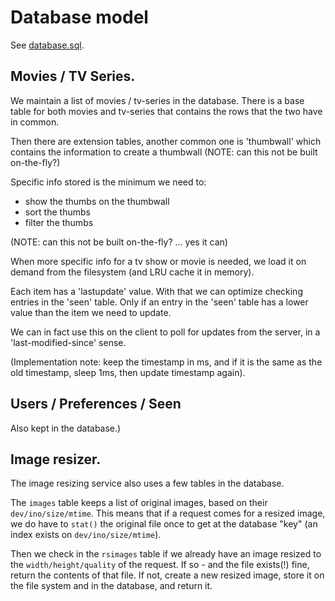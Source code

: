 # Database model

See [database.sql](database.sql).

## Movies / TV Series.

We maintain a list of movies / tv-series in the database. There is
a base table for both movies and tv-series that contains the rows
that the two have in common.

Then there are extension tables, another common one is 'thumbwall'
which contains the information to create a thumbwall (NOTE: can this
not be built on-the-fly?)

Specific info stored is the minimum we need to:

- show the thumbs on the thumbwall
- sort the thumbs
- filter the thumbs

(NOTE: can this not be built on-the-fly? ... yes it can)

When more specific info for a tv show or movie is needed, we
load it on demand from the filesystem (and LRU cache it in memory).

Each item has a 'lastupdate' value. With that we can optimize checking
entries in the 'seen' table. Only if an entry in the 'seen' table has
a lower value than the item we need to update.

We can in fact use this on the client to poll for updates from the server,
in a 'last-modified-since' sense.

(Implementation note: keep the timestamp in ms, and if it is the same as
 the old timestamp, sleep 1ms, then update timestamp again).

## Users / Preferences / Seen

Also kept in the database.)

## Image resizer.

The image resizing service also uses a few tables in the database.

The `images` table keeps a list of original images, based on their
`dev/ino/size/mtime`. This means that if a request comes for a resized
image, we do have to `stat()` the original file once to get at the
database "key" (an index exists on `dev/ino/size/mtime`).

Then we check in the `rsimages` table if we already have an image resized
to the `width/height/quality` of the request. If so - and the file
exists(!) fine, return the contents of that file. If not, create
a new resized image, store it on the file system and in the database,
and return it.

